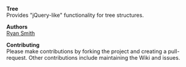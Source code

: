 **Tree**   
Provides "jQuery-like" functionality for tree structures.

**Authors**   
[Ryan Smith](https://www.github.com/ryansmith94)

**Contributing**   
Please make contributions by forking the project and creating a pull-request. Other contributions include maintaining the Wiki and issues.